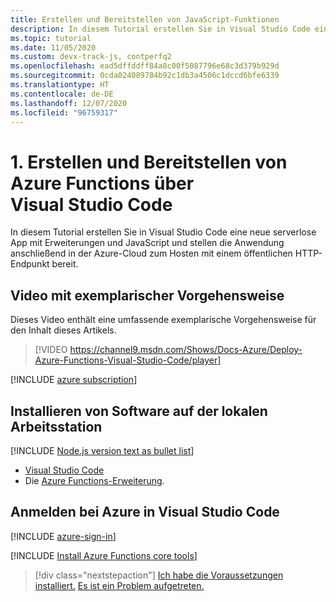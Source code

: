 ```yaml
---
title: Erstellen und Bereitstellen von JavaScript-Funktionen
description: In diesem Tutorial erstellen Sie in Visual Studio Code eine neue serverlose App mit Erweiterungen und JavaScript und stellen die Anwendung anschließend in der Azure-Cloud zum Hosten mit einem öffentlichen HTTP-Endpunkt bereit.
ms.topic: tutorial
ms.date: 11/05/2020
ms.custom: devx-track-js, contperfq2
ms.openlocfilehash: ead5dffddff84a8c00f5087796e68c3d379b929d
ms.sourcegitcommit: 0cda024089784b92c1db3a4506c1dccd6bfe6339
ms.translationtype: HT
ms.contentlocale: de-DE
ms.lasthandoff: 12/07/2020
ms.locfileid: "96759317"
---
```

# <a name="1-create-and-deploy-azure-functions-from-visual-studio-code"></a>1. Erstellen und Bereitstellen von Azure Functions über Visual Studio Code

In diesem Tutorial erstellen Sie in Visual Studio Code eine neue serverlose App mit Erweiterungen und JavaScript und stellen die Anwendung anschließend in der Azure-Cloud zum Hosten mit einem öffentlichen HTTP-Endpunkt bereit.

## <a name="walkthrough-video"></a>Video mit exemplarischer Vorgehensweise

Dieses Video enthält eine umfassende exemplarische Vorgehensweise für den Inhalt dieses Artikels.

> [!VIDEO https://channel9.msdn.com/Shows/Docs-Azure/Deploy-Azure-Functions-Visual-Studio-Code/player]

[!INCLUDE [azure subscription](../includes/environment-subscription-h2.md)]

## <a name="install-software-to-local-workstation"></a>Installieren von Software auf der lokalen Arbeitsstation

[!INCLUDE [Node.js version text as bullet list](../includes/environment-nodejs-bullet-list.md)]
- [Visual Studio Code](https://code.visualstudio.com/)
- Die [Azure Functions-Erweiterung](https://marketplace.visualstudio.com/items?itemName=ms-azuretools.vscode-azurefunctions).

## <a name="sign-in-to-azure-in-visual-studio-code"></a>Anmelden bei Azure in Visual Studio Code

[!INCLUDE [azure-sign-in](../includes/azure-sign-in-vscode.md)]

[!INCLUDE [Install Azure Functions core tools](../includes/environment-functions-core-tools.md)]

> [!div class="nextstepaction"]
> [Ich habe die Voraussetzungen installiert.](tutorial-vscode-serverless-node-create-local.md) [Es ist ein Problem aufgetreten.](https://www.research.net/r/PWZWZ52?tutorial=node-deployment-azurefunctions&step=getting-started)
